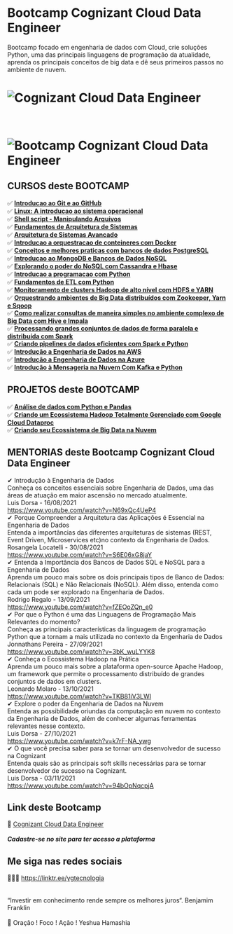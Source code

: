# Bootcamp Cognizant Cloud Data Engineer

Bootcamp focado em engenharia de dados com Cloud, crie soluções Python, uma das principais linguagens de programação da atualidade, aprenda os principais conceitos de big data e dê seus primeiros passos no ambiente de nuvem.

<h1>
   <img src="https://i.ibb.co/t2Cxdc0/914f58d2-6ee2-4c52-8186-706a91dffe09.png" alt="Cognizant Cloud Data Engineer" border="0">
</h1>
<br>
<h1>
   <img src="https://tinyurl.com/jy3z48" alt="Bootcamp Cognizant Cloud Data Engineer" border="0">
</h1>

## CURSOS deste BOOTCAMP
✅ **<a href="https://certificates.digitalinnovation.one/200FFE59">Introducao ao Git e ao GitHub</a>** <br>
✅ **<a href="https://tinyurl.com/ehwp96nj">Linux: A introducao ao sistema operacional</a>** <br>
✅ **<a href="https://tinyurl.com/4j3y3dtj">Shell script - Manipulando Arquivos </a>** <br>
✅ **<a href="https://certificates.digitalinnovation.one/33D9A38E">Fundamentos de Arquitetura de Sistemas</a>** <br>
✅ **<a href="https://certificates.digitalinnovation.one/86EC0F0A">Arquitetura de Sistemas Avancado</a>** <br>
✅ **<a href="https://certificates.digitalinnovation.one/DE9EC992">Introducao a orquestracao de conteineres com Docker</a>** <br>
✅ **<a href="https://tinyurl.com/jjap78je">Conceitos e melhores praticas com bancos de dados PostgreSQL</a>** <br>
✅ **<a href="https://tinyurl.com/w2v4xz8m">Introducao ao MongoDB e Bancos de Dados NoSQL</a>** <br>
✅ **<a href="https://tinyurl.com/ewmmt5fx">Explorando o poder do NoSQL com Cassandra e Hbase</a>** <br>
✅ **<a href="https://tinyurl.com/49szty6u">Introducao a programacao com Python</a>** <br>
✅ **<a href="https://tinyurl.com/4fj2kjmw">Fundamentos de ETL com Python</a>** <br>
✅ **<a href="https://tinyurl.com/v98vdz45">Monitoramento de clusters Hadoop de alto nível com HDFS e YARN</a>** <br>
✅ **<a href="https://tinyurl.com/spzhjaw3">Orquestrando ambientes de Big Data distribuídos com Zookeeper, Yarn e Sqoop</a>** <br>
✅ **<a href="https://tinyurl.com/8rpw4ef2">Como realizar consultas de maneira simples no ambiente complexo de Big Data com Hive e Impala</a>** <br>
✅ **<a href="https://tinyurl.com/479ju78n">Processando grandes conjuntos de dados de forma paralela e distribuída com Spark</a>** <br>
✅ **<a href="https://tinyurl.com/y3zsyfj7">Criando pipelines de dados eficientes com Spark e Python</a>** <br>
✅ **<a href="https://tinyurl.com/64mf2mbu">Introdução a Engenharia de Dados na AWS</a>** <br>
✅ **<a href="https://tinyurl.com/2pkrrvvm">Introdução a Engenharia de Dados na Azure</a>** <br>
✅ **<a href="https://tinyurl.com/23bu5v5r">Introdução à Mensageria na Nuvem Com Kafka e Python</a>** <br>


## PROJETOS deste BOOTCAMP
✅ **<a href="https://tinyurl.com/3hymazyx">Análise de dados com Python e Pandas</a>** <br>
✅ **<a href="https://tinyurl.com/4bu65yux">Criando um Ecossistema Hadoop Totalmente Gerenciado com Google Cloud Dataproc</a>** <br>
✅ **<a href="https://github.com/saldanhayg/Ecossistema_AWS_Big_Data">Criando seu Ecossistema de Big Data na Nuvem</a>** <br>
  
## MENTORIAS deste Bootcamp Cognizant Cloud Data Engineer
 
✔  Introdução à Engenharia de Dados<br>
    Conheça os conceitos essenciais sobre Engenharia de Dados, uma das áreas de atuação em maior ascensão no mercado atualmente.<br>
    Luis Dorsa - 16/08/2021<br>
	 https://www.youtube.com/watch?v=N69xQc4UeP4
   <br>
✔  Porque Compreender a Arquitetura das Aplicações é Essencial na Engenharia de Dados<br>
   Entenda a importâncias das diferentes arquiteturas de sistemas (REST, Event Driven, Microservices etc)no contexto da Engenharia de Dados.<br>
   Rosangela Locatelli - 30/08/2021<br>
   https://www.youtube.com/watch?v=S6E06xG8jaY
   <br>
✔  Entenda a Importância dos Bancos de Dados SQL e NoSQL para a Engenharia de Dados<br>
   Aprenda um pouco mais sobre os dois principais tipos de Banco de Dados: Relacionais (SQL) e Não Relacionais (NoSQL). Além disso, entenda como cada um pode ser explorado na Engenharia de Dados.<br>
   Rodrigo Regalo - 13/09/2021<br>
   https://www.youtube.com/watch?v=fZEOoZQn_e0
   <br>
✔  Por que o Python é uma das Linguagens de Programação Mais Relevantes do momento?<br>
   Conheça as principais características da linguagem de programação Python que a tornam a mais utilizada no contexto da Engenharia de Dados<br>
   Jonnathans Pereira - 27/09/2021<br>
   https://www.youtube.com/watch?v=3bK_wuLYYK8
   <br>
✔  Conheça o Ecossistema Hadoop na Prática<br>
   Aprenda um pouco mais sobre a plataforma open-source Apache Hadoop, um framework que permite o processamento distribuído de grandes conjuntos de dados em clusters.<br>
   Leonardo Molaro - 13/10/2021<br>
   https://www.youtube.com/watch?v=TKB81iV3LWI
   <br>
✔  Explore o poder da Engenharia de Dados na Nuvem<br>
   Entenda as possibilidade oriundas da computação em nuvem no contexto da Engenharia de Dados, além de conhecer algumas ferramentas relevantes nesse contexto.<br>
   Luis Dorsa - 27/10/2021<br>
   https://www.youtube.com/watch?v=k7rF-NA_ywg
   <br>
✔  O que você precisa saber para se tornar um desenvolvedor de sucesso na Cognizant<br>
   Entenda quais são as principais soft skills necessárias para se tornar desenvolvedor de sucesso na Cognizant.<br>
   Luis Dorsa - 03/11/2021<br>
   https://www.youtube.com/watch?v=94bOpNqcpjA
   <br>

## Link deste Bootcamp

 🎯 <a href="https://digitalinnovation.one/sign-up?ref=EDH1OJTU7E" target="_blank">Cognizant Cloud Data Engineer</a>
<br>
<br> 
***Cadastre-se no site para ter acesso a plataforma***


## Me siga nas redes sociais

👨‍💼🔮  https://linktr.ee/ygtecnologia 
<br>
<br> 
<br> 
“Investir em conhecimento rende sempre os melhores juros“. Benjamim Franklin
<br>
<br> 
🙏 Oração ! Foco ! Ação ! Yeshua Hamashia 